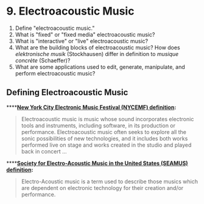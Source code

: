 # 9. Electroacoustic Music

1. Define "electroacoustic music."
2. What is "fixed" or "fixed media" electroacoustic music?
3. What is "interactive" or "live" electroacoustic music?
4. What are the building blocks of electroacoustic music? How does _elektronische musik_ \(Stockhausen\) differ in definition to _musique concrète_ \(Schaeffer\)?
5. What are some applications used to edit, generate, manipulate, and perform electroacoustic music?

## **Defining Electroacoustic Music**

\*\*\*\*[**New York City Electronic Music Festival \(NYCEMF\) definition**](https://nycemf.org/about-electroacoustic-music/)**:**

> Electroacoustic music is music whose sound incorporates electronic tools and instruments, including software, in its production or performance. Electroacoustic music often seeks to explore all the sonic possibilities of new technologies, and it includes both works performed live on stage and works created in the studio and played back in concert ...

\*\*\*\*[**Society for Electro-Acoustic Music in the United States \(SEAMUS\) definition**](https://www.seamusonline.org/about/)**:** 

> Electro-Acoustic music is a term used to describe those musics which are dependent on electronic technology for their creation and/or performance.


